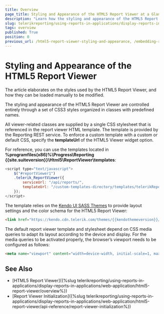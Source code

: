 ```yaml
---
title: Overview
page_title: Styling and Appearance of the HTML5 Report Viewer at a Glance
description: "Learn how the styling and appearance of the HTML5 Report Viewer can be changed in Telerik Reporting."
slug: telerikreporting/using-reports-in-applications/display-reports-in-applications/web-application/html5-report-viewer/customizing/styling-and-appearance/overview
tags: overview
published: True
position: 0
previous_url: /html5-report-viewer-styling-and-appearance, /embedding-reports/display-reports-in-applications/web-application/html5-report-viewer/customizing/styling-and-appearance/
---
```


# Styling and Appearance of the HTML5 Report Viewer

The article elaborates on the styles used by the HTML5 Report Viewer, and how they can be loaded manually to be modified.

The styling and appearance of the HTML5 Report Viewer are controlled entirely through a set of CSS3 styles organized in classes with predefined names.

All viewer-related classes are supplied by a single CSS stylesheet that is referenced in the report viewer HTML template. The template is provided by the Reporting REST service. To enforce a custom template with a custom or default CSS, specify the __templateUrl__ of the HTML5 Viewer widget option. 

For reference, you can use the templates located in __%programfiles(x86)%\Progress\Reporting {{site.suiteversion}}\Html5\ReportViewer\templates__:

````JavaScript
<script type="text/javascript">
	$("#reportViewer1")
	.telerik_ReportViewer({
		serviceUrl: "/api/reports/",
		templateUrl: "/custom-templates-directory/templates/telerikReportViewerTemplate-{{buildversion}}.html"
	});
</script>
````

The template relies on the [Kendo UI SASS Themes](https://docs.telerik.com/kendo-ui/styles-and-layout/sass-themes/overview) to provide layout settings and the color schema for the HTML5 Report Viewer:

````HTML
<link href="https://kendo.cdn.telerik.com/themes/{{kendothemeversion}}/default/default-ocean-blue.css" rel="stylesheet" />
````

The default report viewer template and stylesheet depend on CSS media queries to adapt its layout according to the device and display. For the media queries to be activated properly, the browser’s viewport needs to be configured as follows:

````HTML
<meta name="viewport" content="width=device-width, initial-scale=1, maximum-scale=1" />
````

## See Also

* [HTML5 Report Viewer]({%slug telerikreporting/using-reports-in-applications/display-reports-in-applications/web-application/html5-report-viewer/overview%})
* [Report Viewer Initialization]({%slug telerikreporting/using-reports-in-applications/display-reports-in-applications/web-application/html5-report-viewer/api-reference/report-viewer-initialization%})
